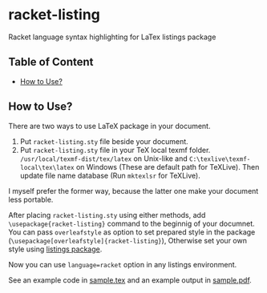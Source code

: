 # racket-listing
Racket language syntax highlighting for LaTex listings package

## Table of Content
- [How to Use?](How-to-Use)

## How to Use?
There are two ways to use LaTeX package in your document.

1. Put `racket-listing.sty` file beside your document.
2. Put `racket-listing.sty` file in your TeX local texmf folder. `/usr/local/texmf-dist/tex/latex` on Unix-like and `C:\texlive\texmf-local\tex\latex` on Windows (These are default path for TeXLive). Then update file name database (Run `mktexlsr` for TeXLive).

I myself prefer the former way, because the latter one make your document less portable.

After placing `racket-listing.sty` using either methods, add `\usepackage{racket-listing}` command to the beginnig of your documnet. You can pass `overleafstyle` as option to set prepared style in the package (`\usepackage[overleafstyle]{racket-listing}`), Otherwise set your own style using [listings package](https://ctan.org/pkg/listings).

Now you can use `language=racket` option in any listings environment.

See an example code in [sample.tex](./sample.tex) and an example output in [sample.pdf](./sample.pdf).
